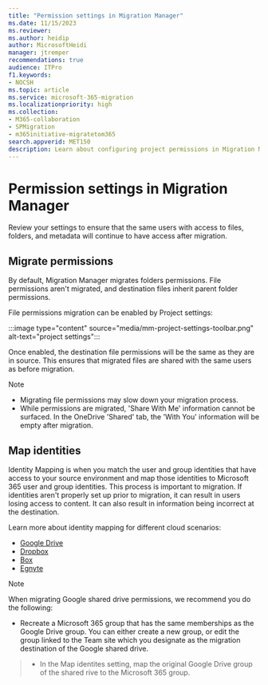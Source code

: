 ```yaml
---
title: "Permission settings in Migration Manager"
ms.date: 11/15/2023
ms.reviewer: 
ms.author: heidip
author: MicrosoftHeidi
manager: jtremper
recommendations: true
audience: ITPro
f1.keywords:
- NOCSH
ms.topic: article
ms.service: microsoft-365-migration
ms.localizationpriority: high
ms.collection: 
- M365-collaboration
- SPMigration
- m365initiative-migratetom365
search.appverid: MET150
description: Learn about configuring project permissions in Migration Manager.
---
```

# Permission settings in Migration Manager

Review your settings to ensure that the same users with access to files, folders, and metadata will continue to have access after migration.

## Migrate permissions
By default, Migration Manager migrates folders permissions.  File permissions aren't migrated, and destination files inherit parent folder permissions.

File permissions migration can be enabled by Project settings:
 
:::image type="content" source="media/mm-project-settings-toolbar.png" alt-text="project settings":::

Once enabled, the destination file permissions will be the same as they are in source.  This ensures that migrated files are shared with the same users as before migration.  

> [!Note]
> - Migrating file permissions may slow down your migration process.
> - While permissions are migrated, 'Share With Me' information cannot be surfaced. In the OneDrive 'Shared' tab, the 'With You' information will be empty after migration.
## Map identities

Identity Mapping is when you match the user and group identities that have access to your source environment and map those identities to Microsoft 365 user and group identities. This process is important to migration. If identities aren't properly set up prior to migration, it can result in users losing access to content. It can also result in information being incorrect at the destination.

Learn more about identity mapping for different cloud scenarios:

- [Google Drive](mm-google-step5-map-identities.md)
- [Dropbox](mm-dropbox-step5-map-identities.md)
- [Box](mm-box-step5-map-identities.md)
- [Egnyte](mm-egnyte-step5-map-identities.md)


> [!Note]
> When migrating Google shared drive permissions, we recommend you do the following:
- Recreate a Microsoft 365 group that has the same memberships as the Google Drive group. You can either create a new group, or edit the group linked to the Team site which you designate as the migration destination of the Google shared drive.
> - In the Map identites setting, map the original Google Drive group of the shared rive to the Microsoft 365 group.
